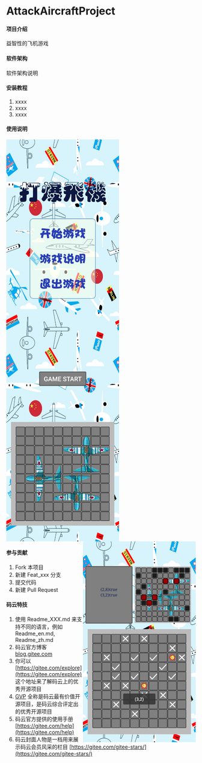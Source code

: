 # AttackAircraftProject

#### 项目介绍
益智性的飞机游戏

#### 软件架构
软件架构说明


#### 安装教程

1. xxxx
2. xxxx
3. xxxx

#### 使用说明
 <img src="./Img/主界面示例.jpg" width = "300" alt="效果图" align=left />
 <img src="./Img/准备界面示例.jpg" width = "300" alt="效果图" align=center />
 <img src="./Img/对战界面示例.jpg" width = "300" alt="效果图" align=right />
 
#### 参与贡献

1. Fork 本项目
2. 新建 Feat_xxx 分支
3. 提交代码
4. 新建 Pull Request


#### 码云特技

1. 使用 Readme\_XXX.md 来支持不同的语言，例如 Readme\_en.md, Readme\_zh.md
2. 码云官方博客 [blog.gitee.com](https://blog.gitee.com)
3. 你可以 [https://gitee.com/explore](https://gitee.com/explore) 这个地址来了解码云上的优秀开源项目
4. [GVP](https://gitee.com/gvp) 全称是码云最有价值开源项目，是码云综合评定出的优秀开源项目
5. 码云官方提供的使用手册 [https://gitee.com/help](https://gitee.com/help)
6. 码云封面人物是一档用来展示码云会员风采的栏目 [https://gitee.com/gitee-stars/](https://gitee.com/gitee-stars/)
